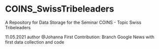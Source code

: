 # COINS_SwissTribeleaders
A Repository for Data Storage for the Seminar COINS - Topic Swiss Tribeleaders 

11.05.2021 author @Johanna 
First Contribution: Branch Google News with first data collection and code
